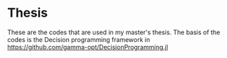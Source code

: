 # Thesis
These are the codes that are used in my master's thesis. The basis of the codes is the Decision programming framework in https://github.com/gamma-opt/DecisionProgramming.jl
